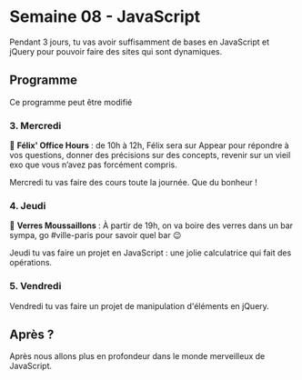 # Semaine 08 - JavaScript
Pendant 3 jours, tu vas avoir suffisamment de bases en JavaScript et jQuery pour pouvoir faire des sites qui sont dynamiques.

## Programme
Ce programme peut être modifié

### 3. Mercredi
📅 **Félix' Office Hours** : de 10h à 12h, Félix sera sur Appear pour répondre à vos questions, donner des précisions sur des concepts, revenir sur un vieil exo que vous n’avez pas forcément compris.

Mercredi tu vas faire des cours toute la journée. Que du bonheur !

### 4. Jeudi
📅 **Verres Moussaillons** : À partir de 19h, on va boire des verres dans un bar sympa, go #ville-paris pour savoir quel bar 😉

Jeudi tu vas faire un projet en JavaScript : une jolie calculatrice qui fait des opérations.

### 5. Vendredi
Vendredi tu vas faire un projet de manipulation d'éléments en jQuery.


## Après ?
Après nous allons plus en profondeur dans le monde merveilleux de JavaScript.